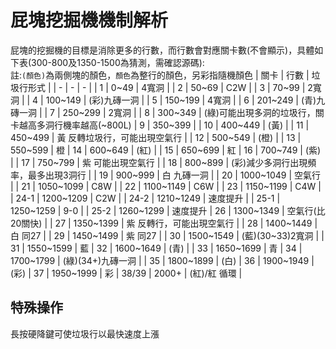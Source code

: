 # 屁塊挖掘機機制解析
屁塊的挖掘機的目標是消除更多的行數，而行數會對應關卡數(不會顯示)，具體如下表(300-800及1350-1500為猜測，需確認源碼):<br>
註:`(顏色)`為兩側塊的顏色，`顏色`為整行的顏色，另彩指隨機顏色
| 關卡 | 行數 | 垃圾行形式 |
| - | - | - |
| 1 | 0~49 | 4寬洞 |
| 2 | 50~69 | C2W |
| 3 | 70~99 | 2寬洞 |
| 4 | 100~149 | (彩)九磚一洞 |
| 5 | 150~199 | 4寬洞 |
| 6 | 201~249 | (青)九磚一洞 |
| 7 | 250~299 | 2寬洞 |
| 8 | 300~349 | (綠)可能出現多洞的垃圾行，關卡越高多洞行機率越高(~800L)
| 9 | 350~399 |
| 10 | 400~449 | (黃) |
| 11 | 450~499 | 黃 反轉垃圾行，可能出現空氣行 |
| 12 | 500~549 | (橙) |
| 13 | 550~599 | 橙
| 14 | 600~649 | (紅) |
| 15 | 650~699 | 紅
| 16 | 700~749 | (紫) |
| 17 | 750~799 | 紫 可能出現空氣行 |
| 18 | 800~899 | (彩)減少多洞行出現頻率，最多出現3洞行 |
| 19 | 900~999 | 白 九磚一洞 |
| 20 | 1000~1049 | 空氣行 |
| 21 | 1050~1099 | C8W |
| 22 | 1100~1149 | C6W |
| 23 | 1150~1199 | C4W |
| 24-1 | 1200~1209 | C2W |
| 24-2 | 1210~1249 | 速度提升 |
| 25-1 | 1250~1259 | 9-0 |
| 25-2 | 1260~1299 | 速度提升
| 26 | 1300~1349 | 空氣行(比20關快) |
| 27 | 1350~1399 | 紫 反轉行，可能出現空氣行 |
| 28 | 1400~1449 | 白 同27 |
| 29 | 1450~1499 | 紫 同27 |
| 30 | 1500~1549 | (藍)(30~33)2寬洞 |
| 31 | 1550~1599 | 藍
| 32 | 1600~1649 | (青) |
| 33 | 1650~1699 | 青
| 34 | 1700~1799 | (綠)(34+)九磚一洞 |
| 35 | 1800~1899 | (白)
| 36 | 1900~1949 | (彩)
| 37 | 1950~1999 | 彩
| 38/39 | 2000+ | (紅)/紅 循環 |

## 特殊操作
長按硬降鍵可使垃圾行以最快速度上漲
